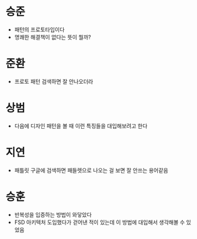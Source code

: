 # 승준

- 패턴의 프로토타입이다
- 명쾌한 해결책이 없다는 뜻이 뭘까?

# 준환

- 프로토 패턴 검색하면 잘 안나오더라

# 상범

- 다음에 디자인 패턴을 볼 때 이런 특징들을 대입해보려고 한다

# 지연

- 패틀릿 구글에 검색하면 패들렛으로 나오는 걸 보면 잘 안쓰는 용어같음

# 승훈

- 반복성을 입증하는 방법이 와닿았다
- FSD 아키텍처 도입했다가 걷어낸 적이 있는데 이 방법에 대입해서 생각해볼 수 있었음

